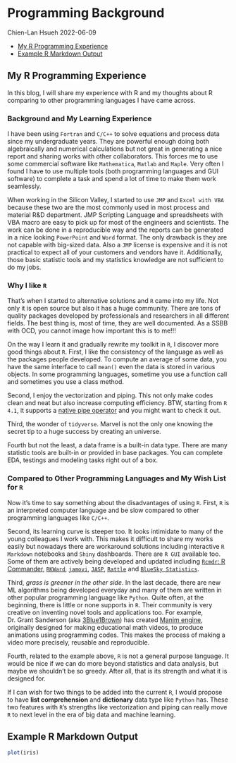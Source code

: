 Programming Background
================
Chien-Lan Hsueh
2022-06-09

-   [My R Programming Experience](#my-r-programming-experience)
-   [Example R Markdown Output](#example-r-markdown-output)

## My R Programming Experience

In this blog, I will share my experience with R and my thoughts about R
comparing to other programming languages I have came across.

### Background and My Learning Experience

I have been using `Fortran` and `C/C++` to solve equations and process
data since my undergraduate years. They are powerful enough doing both
algebraically and numerical calculations but not great in generating a
nice report and sharing works with other collaborators. This forces me
to use some commercial software like `Mathematica`, `Matlab` and
`Maple`. Very often I found I have to use multiple tools (both
programming languages and GUI software) to complete a task and spend a
lot of time to make them work seamlessly.

When working in the Silicon Valley, I started to use `JMP` and
`Excel with VBA` because these two are the most commonly used in most
process and material R&D department. JMP Scripting Language and
spreadsheets with VBA macro are easy to pick up for most of the
engineers and scientists. The work can be done in a reproducible way and
the reports can be generated in a nice looking `PowerPoint` and `Word`
format. The only drawback is they are not capable with big-sized data.
Also a `JMP` license is expensive and it is not practical to expect all
of your customers and vendors have it. Additionally, those basic
statistic tools and my statistics knowledge are not sufficient to do my
jobs.

### Why I like `R`

That’s when I started to alternative solutions and `R` came into my
life. Not only it is open source but also it has a huge community. There
are tons of quality packages developed by professionals and researchers
in all different fields. The best thing is, most of time, they are well
documented. As a SSBB with OCD, you cannot image how important this is
to me!!!

On the way I learn it and gradually rewrite my toolkit in `R`, I
discover more good things about `R`. First, I like the consistency of
the language as well as the packages people developed. To compute an
average of some data, you have the same interface to call `mean()` even
the data is stored in various objects. In some programming languages,
sometime you use a function call and sometimes you use a class method.

Second, I enjoy the vectorization and piping. This not only make codes
clean and neat but also increase computing efficiency. BTW, starting
from `R 4.1`, it supports a [native pipe
operator](https://yihui.org/en/2022/04/magrittr-native-pipe/) and you
might want to check it out.

Third, the wonder of `tidyverse`. Marvel is not the only one knowing the
secret tip to a huge success by creating an universe.

Fourth but not the least, a data frame is a built-in data type. There
are many statistic tools are built-in or provided in base packages. You
can complete EDA, testings and modeling tasks right out of a box.

### Compared to Other Programming Languages and My Wish List for `R`

Now it’s time to say something about the disadvantages of using `R`.
First, `R` is an interpreted computer language and be slow compared to
other programming languages like `C/C++`.

Second, its learning curve is steeper too. It looks intimidate to many
of the young colleagues I work with. This makes it difficult to share my
works easily but nowadays there are workaround solutions including
interactive `R Markdown` notebooks and `Shiny` dashboards. There are
`R GUI` available too. Some of them are actively being developed and
updated including [`Rcmdr`: R
Commander](https://socialsciences.mcmaster.ca/jfox/Misc/Rcmdr/),
[`RKWard`](https://rkward.kde.org/),
[`jamovi`](https://www.jamovi.org/), [`JASP`](https://jasp-stats.org/),
[`Rattle`](https://rattle.togaware.com/) and
[`BlueSky Statistics`](https://www.blueskystatistics.com/default.asp).

Third, *grass is greener in the other side*. In the last decade, there
are new ML algorithms being developed everyday and many of them are
written in other popular programming language like `Python`. Quite
often, at the beginning, there is little or none supports in `R`. Their
community is very creative on inventing novel tools and applications
too. For example, Dr. Grant Sanderson (aka
[3Blue1Brown](https://www.3blue1brown.com/)) has created [Manim
engine](https://github.com/3b1b/manim), originally designed for making
educational math videos, to produce animations using programming codes.
This makes the process of making a video more precisely, reusable and
reproducible.

Fourth, related to the example above, `R` is not a general purpose
language. It would be nice if we can do more beyond statistics and data
analysis, but maybe we shouldn’t be so greedy. After all, that is its
strength and what it is designed for.

If I can wish for two things to be added into the current `R`, I would
propose to have **list comprehension** and **dictionary** data type like
`Python` has. These two features with `R`’s strengths like vectorization
and piping can really move `R` to next level in the era of big data and
machine learning.

## Example R Markdown Output

<!-- rnb-source-begin eyJkYXRhIjoiYGBgclxucGxvdChpcmlzKSBcbmBgYCJ9 -->

``` r
plot(iris) 
```

<!-- rnb-source-end -->
